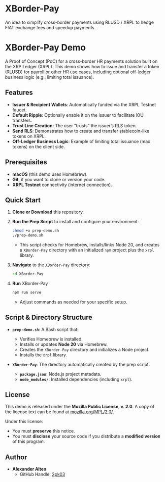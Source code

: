 # XBorder-Pay
An idea to simplify cross-border payments using RLUSD / XRPL to hedge FIAT exchange fees and speedup payments. 

# XBorder-Pay Demo

A Proof of Concept (PoC) for a cross-border HR payments solution built on the XRP Ledger (XRPL). This demo shows how to issue and transfer a token (RLUSD) for payroll or other HR use cases, including optional off-ledger business logic (e.g., limiting total issuance).

## Features

- **Issuer & Recipient Wallets**: Automatically funded via the XRPL Testnet faucet.  
- **Default Ripple**: Optionally enable it on the issuer to facilitate IOU transfers.  
- **Trust Line Creation**: The user “trusts” the issuer’s RLS token.  
- **Send RLS**: Demonstrates how to create and transfer stablecoin-like tokens on XRPL.  
- **Off-Ledger Business Logic**: Example of limiting total issuance (max tokens) on the client side.  

## Prerequisites

- **macOS** (this demo uses Homebrew).  
- **Git**, if you want to clone or version your code.  
- **XRPL Testnet** connectivity (internet connection).

## Quick Start

1. **Clone or Download** this repository.  
2. **Run the Prep Script** to install and configure your environment:  
   ```bash
   chmod +x prep-demo.sh
   ./prep-demo.sh
   ```
   - This script checks for Homebrew, installs/links Node 20, and creates a `XBorder-Pay` directory with an initialized `npm` project plus the `xrpl` library.

3. **Navigate** to the `XBorder-Pay` directory:
   ```bash
   cd XBorder-Pay
   ```
4. **Run** XBorder-Pay
     ```bash
     npm run serve
     ```
   - Adjust commands as needed for your specific setup.

## Script & Directory Structure

- **`prep-demo.sh`**: A Bash script that:
  - Verifies Homebrew is installed.
  - Installs or updates **Node 20** via Homebrew.
  - Creates the `XBorder-Pay` directory and initializes a Node project.
  - Installs the `xrpl` library.

- **`XBorder-Pay`**: The directory automatically created by the prep script.  
  - **`package.json`**: Node.js project metadata.  
  - **`node_modules/`**: Installed dependencies (including `xrpl`).

## License

This demo is released under the **Mozilla Public License, v. 2.0**. A copy of the license text can be found at [mozilla.org/MPL/2.0/](https://mozilla.org/MPL/2.0/).  

Under this license:

- You must **preserve** this notice.  
- You must **disclose** your source code if you distribute a **modified version** of this program.  

## Author

- **Alexander Alten**  
  - GitHub Handle: [2pk03](https://github.com/2pk03)  
